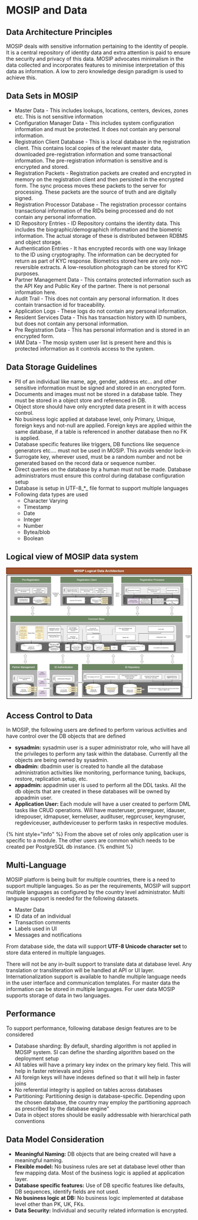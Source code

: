 # MOSIP and Data

## Data Architecture Principles

MOSIP deals with sensitive information pertaining to the identity of people. It is a central repository of identity data and extra attention is paid to ensure the security and privacy of this data. MOSIP advocates minimalism in the data collected and incorporates features to minimise interpretation of this data as information. A low to zero knowledge design paradigm is used to achieve this.

## Data Sets in MOSIP

* Master Data - This includes lookups, locations, centers, devices, zones etc. This is not sensitive information
* Configuration Manager Data - This includes system configuration information and must be protected. It does not contain any personal information. 
* Registration Client Database - This is a local database in the registration client. This contains local copies of the relevant master data, downloaded pre-registration information and some transactional information. The pre-registration information is sensitive and is encrypted and stored.
* Registration Packets - Registration packets are created and encrypted in memory on the registration client and then persisted in the encrypted form. The sync process moves these packets to the server for processing. These packets are the source of truth and are digitally signed.
* Registration Processor Database -  The registration processor contains transactional information of the RIDs being processed and do not contain any personal information.
* ID Repository Entries - ID Repository contains the identity data. This includes the biographic/demographich information and the biometric information. The actual storage of these is distributed between RDBMS and object storage.
* Authentication Entries - It has encrypted records with one way linkage to the ID using cryptography. The information can be decrypted for return as part of KYC response. Biometrics stored here are only non-reversible extracts. A low-resolution photograph can be stored for KYC purposes.
* Partner Management Data - This contains protected information such as the API Key and Public Key of the partner. There is not personal information here.
* Audit Trail - This does not contain any personal information. It does contain transaction id for traceability.
* Application Logs - These logs do not contain any personal information.
* Resident Services Data - This has transaction history with ID numbers, but does not contain any personal information.
* Pre Registration Data - This has personal information and is stored in an encrypted form.
* IAM Data - The mosip system user list is present here and this is protected information as it controls access to the system.

## Data Storage Guidelines

* PII of an individual like name, age, gender, address etc... and other sensitive information must be signed and stored in an encrypted form.
* Documents and images must not be stored in a database table. They must be stored in a object store and referenced in DB.
* Object store should have only encrypted data present in it with access control.
* No business logic applied at database level, only Primary, Unique, foreign keys and not-null are applied. Foreign keys are applied within the same database, if a table is referenced in another database then no FK is applied.
* Database specific features like triggers, DB functions like sequence generators etc.… must not be used in MOSIP. This avoids vendor lock-in
* Surrogate key, wherever used, must be a random number and not be generated based on the record data or sequence number.
* Direct queries on the database by a human must not be made. Database administrators must ensure this control during database configuration setup
* Database is setup in UTF-8_\*_ file format to support multiple languages
* Following data types are used
  * Character Varying
  * Timestamp
  * Date
  * Integer
  * Number
  * Bytea/blob
  * Boolean

## Logical view of MOSIP data system

![](../../.gitbook/assets/mosip_data_architecture_v1.jpg)

## Access Control to Data

In MOSIP, the following users are defined to perform various activities and have control over the DB objects that are defined

* **sysadmin:** sysadmin user is a super administrator role, who will have all the privileges to perform any task within the database. Currently all the objects are being owned by sysadmin.
* **dbadmin:** dbadmin user is created to handle all the database administration activities like monitoring, performance tuning, backups, restore, replication setup, etc.
* **appadmin:** appadmin user is used to perform all the DDL tasks. All the db objects that are created in these databases will be owned by appadmin user.
* **Application User:** Each module will have a user created to perform DML tasks like CRUD operations. Will have masteruser, prereguser, idauser, idrepouser, idmapuser, kerneluser, audituser, regprcuser, keymgruser, regdeviceuser, authdeviceuser to perform tasks in respective modules.

{% hint style="info" %}
From the above set of roles only application user is specific to a module. The other users are common which needs to be created per PostgreSQL db instance.
{% endhint %}

## Multi-Language

MOSIP platform is being built for multiple countries, there is a need to support multiple languages. So as per the requirements, MOSIP will support multiple languages as configured by the country level administrator. Multi language support is needed for the following datasets.

* Master Data
* ID data of an individual
* Transaction comments
* Labels used in UI
* Messages and notifications

From database side, the data will support **UTF-8 Unicode character set** to store data entered in multiple languages.

There will not be any in-built support to translate data at database level. Any translation or transliteration will be handled at API or UI layer. Internationalization support is available to handle multiple language needs in the user interface and communication templates. For master data the information can be stored in multiple languages. For user data MOSIP supports storage of data in two languages.

## Performance

To support performance, following database design features are to be considered

* Database sharding: By default, sharding algorithm is not applied in MOSIP system. SI can define the sharding algorithm based on the deployment setup
* All tables will have a primary key index on the primary key field. This will help in faster retrievals and joins
* All foreign keys will have indexes defined so that it will help in faster joins
* No referential integrity is applied on tables across databases
* Partitioning: Partitioning design is database-specific. Depending upon the chosen database,  the  country may employ the partitioning approach as prescribed by the database engine"
* Data in object stores should be easily addressable with hierarchical path conventions

## Data Model Consideration

* **Meaningful Naming:** DB objects that are being created will have a meaningful naming.
* **Flexible model:** No business rules are set at database level other than few mapping data. Most of the business logic is applied at application layer.
* **Database specific features:** Use of DB specific features like defaults, DB sequences, identify fields are not used.
* **No business logic at DB:** No business logic implemented at database level other than PK, UK, FKs. 
* **Data Security:** Individual and security related information is encrypted.

